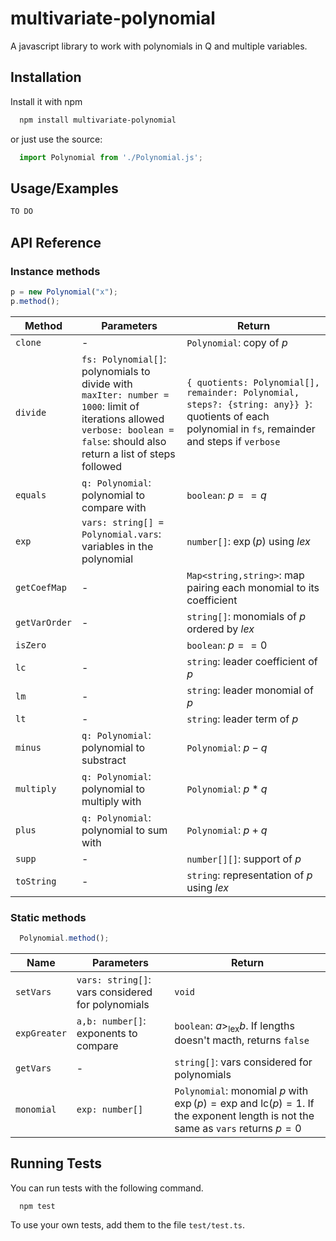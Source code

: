 
# multivariate-polynomial

A javascript library to work with polynomials in Q and multiple variables.

## Installation

Install it with npm

```bash
  npm install multivariate-polynomial
```

or just use the source:
```js
  import Polynomial from './Polynomial.js';
```

## Usage/Examples

```javascript
TO DO
```


## API Reference

### Instance methods

```js
p = new Polynomial("x");
p.method();
```
| Method        | Parameters                                                      | Return                                                             |
|---------------|-----------------------------------------------------------------|--------------------------------------------------------------------|
| `clone`       | -                                                               | `Polynomial`: copy of $p$                                          |
| `divide`      | `fs: Polynomial[]`: polynomials to divide with <br/>`maxIter: number = 1000`: limit of iterations allowed <br/>`verbose: boolean = false`: should also return a list of steps followed | `{ quotients: Polynomial[], remainder: Polynomial, steps?: {string: any}} }`: quotients of each polynomial in `fs`, remainder and steps if `verbose` |
| `equals`      | `q: Polynomial`: polynomial to compare with                     | `boolean`: $p == q$                                                |
| `exp`         | `vars: string[] = Polynomial.vars`: variables in the polynomial | `number[]`: $\exp(p)$ using *lex*                                  |
| `getCoefMap`  | -                                                               | `Map<string,string>`: map pairing each monomial to its coefficient |
| `getVarOrder` | -                                                               | `string[]`: monomials of $p$ ordered by *lex*                      |
| `isZero`      |                                                                 | `boolean`: $p == 0$                                                |
| `lc`          | -                                                               | `string`: leader coefficient of $p$                                |
| `lm`          | -                                                               | `string`: leader monomial of $p$                                   |
| `lt`          | -                                                               | `string`: leader term of $p$                                       |
| `minus`       | `q: Polynomial`: polynomial to substract                        | `Polynomial`: $p-q$                                                |
| `multiply`    | `q: Polynomial`: polynomial to multiply with                    | `Polynomial`: $p*q$                                                |
| `plus`        | `q: Polynomial`: polynomial to sum with                         | `Polynomial`: $p+q$                                                |
| `supp`        | -                                                               | `number[][]`: support of $p$                                       |
| `toString`    | -                                                               | `string`: representation of $p$ using *lex*                        |

### Static methods

```js
  Polynomial.method();
```
| Name         | Parameters                                         | Return                                                                                                                                       |
|--------------|----------------------------------------------------|----------------------------------------------------------------------------------------------------------------------------------------------|
| `setVars`    | `vars: string[]`: vars considered for polynomials  | `void`                                                                                                                                       |
| `expGreater` | `a,b: number[]`: exponents to compare              | `boolean`: $a >_{\text{lex}} b$. If lengths doesn't macth, returns `false`                                                                   |
| `getVars`    | -                                                  | `string[]`: vars considered for polynomials                                                                                                  |
| `monomial`   | `exp: number[]`                                    | `Polynomial`: monomial $p$ with $\exp(p) = \text{exp}$ and $\text{lc}(p)=1$. If the exponent length is not the same as `vars` returns $p=0$  |


## Running Tests

You can run tests with the following command.

```bash
  npm test
```

To use your own tests, add them to the file `test/test.ts`.

